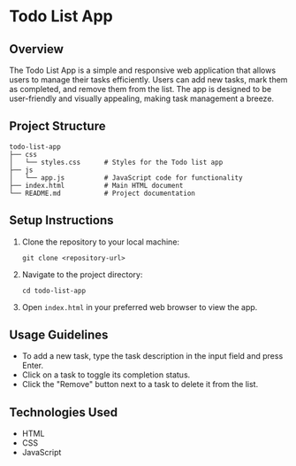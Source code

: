 # Todo List App

## Overview
The Todo List App is a simple and responsive web application that allows users to manage their tasks efficiently. Users can add new tasks, mark them as completed, and remove them from the list. The app is designed to be user-friendly and visually appealing, making task management a breeze.

## Project Structure
```
todo-list-app
├── css
│   └── styles.css      # Styles for the Todo list app
├── js
│   └── app.js          # JavaScript code for functionality
├── index.html          # Main HTML document
└── README.md           # Project documentation
```

## Setup Instructions
1. Clone the repository to your local machine:
   ```
   git clone <repository-url>
   ```
2. Navigate to the project directory:
   ```
   cd todo-list-app
   ```
3. Open `index.html` in your preferred web browser to view the app.

## Usage Guidelines
- To add a new task, type the task description in the input field and press Enter.
- Click on a task to toggle its completion status.
- Click the "Remove" button next to a task to delete it from the list.

## Technologies Used
- HTML
- CSS
- JavaScript
